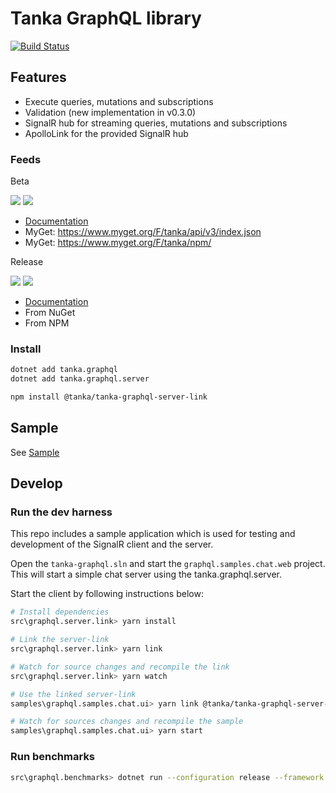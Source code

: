 Tanka GraphQL library
=====================================

[![Build Status](https://dev.azure.com/tanka-ops/graphql/_apis/build/status/graphql)](https://dev.azure.com/tanka-ops/graphql/_build/latest?definitionId=1)


## Features

* Execute queries, mutations and subscriptions
* Validation (new implementation in v0.3.0)
* SignalR hub for streaming queries, mutations and subscriptions
* ApolloLink for the provided SignalR hub


### Feeds

Beta 

[![](https://img.shields.io/myget/tanka/vpre/tanka.graphql.svg?style=popout-square)](https://www.myget.org/feed/tanka/package/nuget/tanka.graphql)
[![](https://img.shields.io/npm/v/@tanka/tanka-graphql-server-link/latest.svg?registry_uri=https%3A%2F%2Fwww.myget.org%2FF%2Ftanka%2Fnpm%2F&style=popout-square)](https://www.myget.org/feed/tanka/package/npm/@tanka/tanka-graphql-server-link)

* [Documentation](https://pekkah.github.io/tanka-graphql/beta/)
* MyGet: https://www.myget.org/F/tanka/api/v3/index.json
* MyGet: https://www.myget.org/F/tanka/npm/


Release

[![](https://buildstats.info/nuget/tanka.graphql)](https://www.nuget.org/packages/tanka.graphql/)
[![](https://img.shields.io/npm/v/@tanka/tanka-graphql-server-link.svg?style=popout-square)](https://www.npmjs.com/package/@tanka/tanka-graphql-server-link)

* [Documentation](https://pekkah.github.io/tanka-graphql/)
* From NuGet
* From NPM


### Install 

```bash
dotnet add tanka.graphql
dotnet add tanka.graphql.server

npm install @tanka/tanka-graphql-server-link
```


## Sample

See [Sample](https://github.com/pekkah/tanka-graphql-samples)


## Develop

### Run the dev harness

This repo includes a sample application which is used for testing
and development of the SignalR client and the server.

Open the `tanka-graphql.sln` and start the `graphql.samples.chat.web` project. This will start a simple chat server using the tanka.graphql.server.

Start the client by following instructions below:

```bash
# Install dependencies
src\graphql.server.link> yarn install

# Link the server-link
src\graphql.server.link> yarn link

# Watch for source changes and recompile the link
src\graphql.server.link> yarn watch

# Use the linked server-link
samples\graphql.samples.chat.ui> yarn link @tanka/tanka-graphql-server-link

# Watch for sources changes and recompile the sample
samples\graphql.samples.chat.ui> yarn start
```


### Run benchmarks

```bash
src\graphql.benchmarks> dotnet run --configuration release --framework netcoreapp22
```
